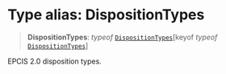 # Type alias: DispositionTypes

> **DispositionTypes**: *typeof* [`DispositionTypes`](../variables/DispositionTypes.md)\[keyof *typeof* [`DispositionTypes`](../variables/DispositionTypes.md)\]

EPCIS 2.0 disposition types.
